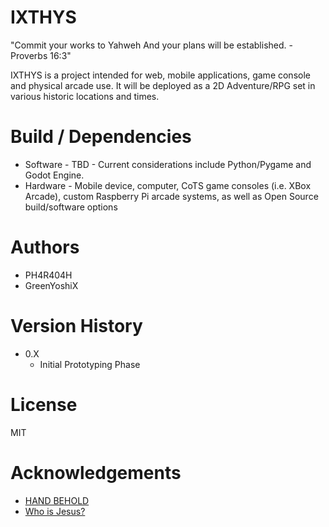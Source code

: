 # IXTHYS
"Commit your works to Yahweh And your plans will be established. -Proverbs 16:3"

IXTHYS is a project intended for web, mobile applications, game console and physical arcade use. It will be deployed as a 2D Adventure/RPG set in various historic locations and times.

# Build / Dependencies
* Software - TBD - Current considerations include Python/Pygame and Godot Engine.
* Hardware - Mobile device, computer, CoTS game consoles (i.e. XBox Arcade), custom Raspberry Pi arcade systems, as well as Open Source build/software options

# Authors
* PH4R404H
* GreenYoshiX

# Version History
* 0.X
  * Initial Prototyping Phase
 
# License
MIT
# Acknowledgements
* [HAND BEHOLD](Handbehold.co)
* [Who is Jesus?](WhoIsJesus.study)

 
